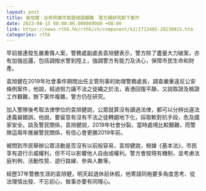 ```yaml
---
layout: post
title: 袁旭健：反修例案件取證檢證艱難　警方續研究餘下案件
date: 2023-08-15 08:00:06.000000000 +08:00
link: https://news.rthk.hk/rthk/ch/component/k2/1713485-20230815.htm
categories: rthk
---
```


早前接連發生嚴重傷人案，警務處副處長袁旭健表示，警方除了盡量大力破案，亦有加強巡邏，包括調撥水警到陸上，強調警方有能力及決心，保障市民生命和財產。

袁旭健在2019年社會事件期間出任主管刑事的助理警務處長，調查嚴重違反公安條例案件，他說，經過努力讓不法之徒繩之於法，香港回復平靜，又說取證及檢證工作艱難，餘下案件複雜，警方仍在研究。

加入警隊後考取法律學位的袁旭健說，公眾就算沒有讀過法律，都可以分辨出違法達義屬錯誤。他說，要留意有沒有不法之徒轉趨地下化，採取軟對抗手段，危及國家安全。談及警民關係，袁旭健說，2019年社會分裂，當時處境比較艱難，而警隊這兩年推展警民關係，有信心會更勝2019年前。

被問到市民舉辦公眾活動是否沒有以前般容易，袁旭健說，根據《基本法》，市民享有遊行示威權利，但不可以影響他人自由或權利。警方會按現有機制，並考慮法庭判例、活動性質、遊行路線、參與人數等。

經歷37年警務生涯的袁旭健，明天起退休前休假，他寄語同袍要多角度思考、從法理情出發、不忘初心，做事亦要有同理心。
